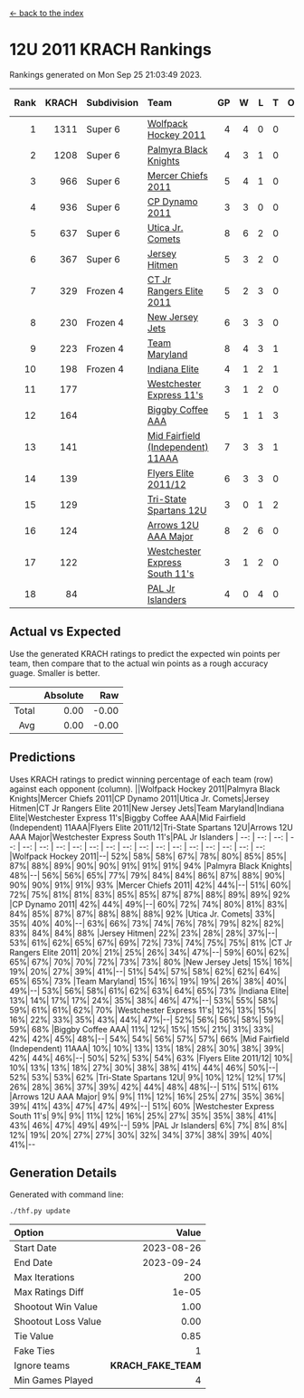 [<- back to the index](readme.md)
# 12U 2011 KRACH Rankings
Rankings generated on Mon Sep 25 21:03:49 2023.

Rank|KRACH|Subdivision|Team|GP|W|L|T|OTW|OTL|SoS|Exp Wins|Win Diff
---:|---:|:---|:---|---:|---:|---:|---:|---:|---:|---:|---:|---:
1|1311|Super 6|[Wolfpack Hockey 2011](https://gamesheetstats.com/seasons/3664/teams/140937/schedule)|4|4|0|0|0|0|234|4.8|-0.0
2|1208|Super 6|[Palmyra Black Knights](https://gamesheetstats.com/seasons/3664/teams/140949/schedule)|4|3|1|0|0|0|687|3.8|-0.0
3|966|Super 6|[Mercer Chiefs 2011](https://gamesheetstats.com/seasons/3664/teams/140936/schedule)|5|4|1|0|0|0|523|4.8|-0.0
4|936|Super 6|[CP Dynamo 2011](https://gamesheetstats.com/seasons/3664/teams/140944/schedule)|3|3|0|0|0|0|211|3.9|0.0
5|637|Super 6|[Utica Jr. Comets](https://gamesheetstats.com/seasons/3664/teams/140945/schedule)|8|6|2|0|0|0|391|6.8|-0.0
6|367|Super 6|[Jersey Hitmen](https://gamesheetstats.com/seasons/3664/teams/140938/schedule)|5|3|2|0|0|0|349|3.9|0.0
7|329|Frozen 4|[CT Jr Rangers Elite 2011](https://gamesheetstats.com/seasons/3664/teams/140931/schedule)|5|2|3|0|0|0|711|2.8|-0.0
8|230|Frozen 4|[New Jersey Jets](https://gamesheetstats.com/seasons/3664/teams/140939/schedule)|6|3|3|0|1|0|302|3.8|-0.0
9|223|Frozen 4|[Team Maryland](https://gamesheetstats.com/seasons/3664/teams/140954/schedule)|8|4|3|1|0|0|197|5.7|-0.0
10|198|Frozen 4|[Indiana Elite](https://gamesheetstats.com/seasons/3664/teams/144353/schedule)|4|1|2|1|0|0|396|2.7|0.0
11|177||[Westchester Express 11's](https://gamesheetstats.com/seasons/3664/teams/140948/schedule)|3|1|2|0|0|0|322|1.9|0.0
12|164||[Biggby Coffee AAA](https://gamesheetstats.com/seasons/3664/teams/144351/schedule)|5|1|1|3|0|0|169|4.4|0.0
13|141||[Mid Fairfield (Independent) 11AAA](https://gamesheetstats.com/seasons/3664/teams/140933/schedule)|7|3|3|1|0|1|148|4.7|0.0
14|139||[Flyers Elite 2011/12](https://gamesheetstats.com/seasons/3664/teams/140942/schedule)|6|3|3|0|0|1|153|3.9|0.0
15|129||[Tri-State Spartans 12U](https://gamesheetstats.com/seasons/3664/teams/144352/schedule)|3|0|1|2|0|0|180|2.6|0.0
16|124||[Arrows 12U AAA Major](https://gamesheetstats.com/seasons/3664/teams/140946/schedule)|8|2|6|0|1|0|454|2.8|-0.0
17|122||[Westchester Express South 11's](https://gamesheetstats.com/seasons/3664/teams/140947/schedule)|3|1|2|0|0|0|262|1.9|0.0
18|84||[PAL Jr Islanders](https://gamesheetstats.com/seasons/3664/teams/140943/schedule)|4|0|4|0|0|0|687|0.8|-0.0

## Actual vs Expected
Use the generated KRACH ratings to predict the expected win points per team, then compare that to the actual win points as a rough accuracy guage. Smaller is better.

||Absolute|Raw
|---:|---:|---:
|Total|0.00|-0.00
|Avg|0.00|-0.00

## Predictions
Uses KRACH ratings to predict winning percentage of each team (row) against each opponent (column).
||Wolfpack Hockey 2011|Palmyra Black Knights|Mercer Chiefs 2011|CP Dynamo 2011|Utica Jr. Comets|Jersey Hitmen|CT Jr Rangers Elite 2011|New Jersey Jets|Team Maryland|Indiana Elite|Westchester Express 11's|Biggby Coffee AAA|Mid Fairfield (Independent) 11AAA|Flyers Elite 2011/12|Tri-State Spartans 12U|Arrows 12U AAA Major|Westchester Express South 11's|PAL Jr Islanders
| --: | --: | --: | --: | --: | --: | --: | --: | --: | --: | --: | --: | --: | --: | --: | --: | --: | --: | --: 
|Wolfpack Hockey 2011|--| 52%| 58%| 58%| 67%| 78%| 80%| 85%| 85%| 87%| 88%| 89%| 90%| 90%| 91%| 91%| 91%| 94%
|Palmyra Black Knights| 48%|--| 56%| 56%| 65%| 77%| 79%| 84%| 84%| 86%| 87%| 88%| 90%| 90%| 90%| 91%| 91%| 93%
|Mercer Chiefs 2011| 42%| 44%|--| 51%| 60%| 72%| 75%| 81%| 81%| 83%| 85%| 85%| 87%| 87%| 88%| 89%| 89%| 92%
|CP Dynamo 2011| 42%| 44%| 49%|--| 60%| 72%| 74%| 80%| 81%| 83%| 84%| 85%| 87%| 87%| 88%| 88%| 88%| 92%
|Utica Jr. Comets| 33%| 35%| 40%| 40%|--| 63%| 66%| 73%| 74%| 76%| 78%| 79%| 82%| 82%| 83%| 84%| 84%| 88%
|Jersey Hitmen| 22%| 23%| 28%| 28%| 37%|--| 53%| 61%| 62%| 65%| 67%| 69%| 72%| 73%| 74%| 75%| 75%| 81%
|CT Jr Rangers Elite 2011| 20%| 21%| 25%| 26%| 34%| 47%|--| 59%| 60%| 62%| 65%| 67%| 70%| 70%| 72%| 73%| 73%| 80%
|New Jersey Jets| 15%| 16%| 19%| 20%| 27%| 39%| 41%|--| 51%| 54%| 57%| 58%| 62%| 62%| 64%| 65%| 65%| 73%
|Team Maryland| 15%| 16%| 19%| 19%| 26%| 38%| 40%| 49%|--| 53%| 56%| 58%| 61%| 62%| 63%| 64%| 65%| 73%
|Indiana Elite| 13%| 14%| 17%| 17%| 24%| 35%| 38%| 46%| 47%|--| 53%| 55%| 58%| 59%| 61%| 61%| 62%| 70%
|Westchester Express 11's| 12%| 13%| 15%| 16%| 22%| 33%| 35%| 43%| 44%| 47%|--| 52%| 56%| 56%| 58%| 59%| 59%| 68%
|Biggby Coffee AAA| 11%| 12%| 15%| 15%| 21%| 31%| 33%| 42%| 42%| 45%| 48%|--| 54%| 54%| 56%| 57%| 57%| 66%
|Mid Fairfield (Independent) 11AAA| 10%| 10%| 13%| 13%| 18%| 28%| 30%| 38%| 39%| 42%| 44%| 46%|--| 50%| 52%| 53%| 54%| 63%
|Flyers Elite 2011/12| 10%| 10%| 13%| 13%| 18%| 27%| 30%| 38%| 38%| 41%| 44%| 46%| 50%|--| 52%| 53%| 53%| 62%
|Tri-State Spartans 12U|  9%| 10%| 12%| 12%| 17%| 26%| 28%| 36%| 37%| 39%| 42%| 44%| 48%| 48%|--| 51%| 51%| 61%
|Arrows 12U AAA Major|  9%|  9%| 11%| 12%| 16%| 25%| 27%| 35%| 36%| 39%| 41%| 43%| 47%| 47%| 49%|--| 51%| 60%
|Westchester Express South 11's|  9%|  9%| 11%| 12%| 16%| 25%| 27%| 35%| 35%| 38%| 41%| 43%| 46%| 47%| 49%| 49%|--| 59%
|PAL Jr Islanders|  6%|  7%|  8%|  8%| 12%| 19%| 20%| 27%| 27%| 30%| 32%| 34%| 37%| 38%| 39%| 40%| 41%|--

## Generation Details

Generated with command line:
```
./thf.py update
```

| Option | Value |
| :----- | ----: |
| Start Date | 2023-08-26 |
| End Date | 2023-09-24 |
| Max Iterations | 200 |
| Max Ratings Diff | 1e-05 |
| Shootout Win Value | 1.00 |
| Shootout Loss Value | 0.00 |
| Tie Value | 0.85 |
| Fake Ties | 1 |
| Ignore teams | __KRACH_FAKE_TEAM__ |
| Min Games Played | 4 |

